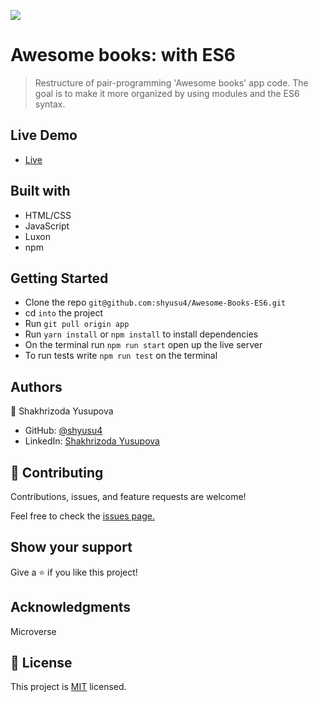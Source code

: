 ![](https://img.shields.io/badge/Microverse-blueviolet)
# Awesome books: with ES6
> Restructure of pair-programming 'Awesome books' app code. The goal is to make it more organized by using modules and the ES6 syntax.

## Live Demo

- [Live]()

## Built with

- HTML/CSS
- JavaScript
- Luxon
- npm

## Getting Started

- Clone the repo `git@github.com:shyusu4/Awesome-Books-ES6.git`
- cd `into` the project
- Run `git pull origin app`
- Run `yarn install` or `npm install` to install dependencies
- On the terminal run `npm run start` open up the live server
- To run tests write `npm run test` on the terminal

## Authors

👤 Shakhrizoda Yusupova

- GitHub: [@shyusu4](https://github.com/shyusu4)
- LinkedIn: [Shakhrizoda Yusupova](https://www.linkedin.com/in/shakhrizoda-yusupova-789253229/?originalSubdomain=uz)

## 🤝 Contributing
Contributions, issues, and feature requests are welcome!

Feel free to check the [issues page.](https://github.com/shyusu4/Awesome-Books-ES6/issues)

## Show your support
Give a ⭐️ if you like this project!

## Acknowledgments

Microverse

## 📝 License

This project is [MIT](https://github.com/shyusu4/Awesome-Books-ES6/blob/ES6/MIT.md) licensed.
